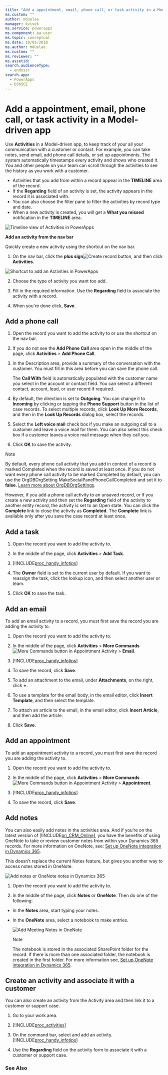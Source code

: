 ```yaml
---
title: "Add a appointment, email, phone call, or task activity in a Model-driven appp| MicrosoftDocs"
ms.custom: ""
author: mduelae
manager: kvivek
ms.service: powerapps
ms.component: pa-user
ms.topic: conceptual
ms.date: 10/01/2018
ms.author: mduelae
ms.custom: ""
ms.reviewer: ""
ms.assetid: 
search.audienceType: 
  - enduser
search.app: 
  - PowerApps
  - D365CE
---
```

# Add a appointment, email, phone call, or task activity in a Model-driven app 

Use **Activities** in a Model-driven app, to keep track of your all your communication with a customer or contact. For example, you can take notes, send email, add phone call details, or set up appointments. The system automatically timestamps every activity and shows who created it. You and other people on your team can scroll through the activities to see the history as you work with a customer.

- Activities that you add from within a record appear in the **TIMELINE** area of the record. 
- If the **Regarding** field of an activity is set, the activity appears in the record it is associated with. 
- You can also choose the filter pane to filter the activities by record type and date. 
- When a new activity is created, you will get a **What you missed** notification in the **TIMELINE** area.
  
 ![Timeline view of Activities in PowerApps](user/media/TimelineViewOfActivity.png "Timeline view of Activities in PowerApps")  
 
**Add an activity from the nav bar**
 
Quickly create a new activity using the shortcut on the nav bar.

1. On the nav bar, click the **plus sign**![Create record button](user/media/create-record-button.png "Create record button"), and then click **Activities**. 

 ![Shortcut to add an Activities in PowerApps](user/media/QuickCreate.png "Shortcut to add an Activities in PowerApps")  
 
2. Choose the type of activity you want too add.

3. Fill in the required information. Use the **Regarding** field to associate the activity with a record.

4. When you're done click, **Save**.

  
## Add a phone call  
  
1.  Open the record you want to add the activity to or use the shortcut on the nav bar.
  
2.  If you do not see the **Add Phone Call** area open in the middle of the page, click **Activities** > **Add Phone Call**.  
  
3.  In the Description area, provide a summary of the conversation with the customer. You must fill in this area before you can save the phone call.  
  
     The **Call With** field is automatically populated with the customer name you select in the account or contact field. You can select a different contact, account, lead, or user record if required.  
  
4.  By default, the direction is set to **Outgoing**. You can change it to **Incoming** by clicking or tapping the **Phone Support** button in the list of case records. To select multiple records, click **Look Up More Records**, and then in the **Look Up Records** dialog box, select the records.  
  
5.  Select the **Left voice mail** check box if you make an outgoing call to a customer and leave a voice mail for them. You can also select this check box if a customer leaves a voice mail message when they call you.  
  
6.  Click **OK** to save the activity.  
  
> [!NOTE]
>  By default, every phone call activity that you add in context of a record is marked Completed when the record is saved at least once. If you do not want every phone call activity to be marked Completed by default, you can use the OrgDBOrgSetting MakeSocialPanePhoneCallCompleted and set it to **false**.  [Learn more about OrgDBOrgSettings](https://support.microsoft.com/en-us/help/2691237/orgdborgsettings-tool-for-microsoft-dynamics-crm). 
> 
>  However, if you add a phone call activity to an unsaved record, or if you create a new activity and then set the **Regarding** field of the activity to another entity record, the activity is set to an Open state. You can click the **Complete** link to close the activity as **Completed**. The **Complete** link is available only after you save the case record at least once. 
  
## Add a task  
  
1. Open the record you want to add the activity to.  
  
2. In the middle of the page, click **Activities** > **Add Task**.  
  
3. [!INCLUDE[proc_handy_infotips](../includes/proc-handy-infotips.md)]  
  
4. The **Owner** field is set to the current user by default. If you want to reassign the task, click the lookup icon, and then select another user or team.  
  
5. Click **OK** to save the task.  
  
## Add an email  
 To add an email activity to a record, you must first save the record you are adding the activity to.  
  
1. Open the record you want to add the activity to.  
  
2. In the middle of the page, click **Activities** > **More Commands**![More Commands button in Appointment Activity](../customer-service/media/morecommands.gif "More Commands button in Appointment Activity") > **Email**.  
  
3. [!INCLUDE[proc_handy_infotips](../includes/proc-handy-infotips.md)]  
  
4. To save the record, click **Save**.  
  
5. To add an attachment to the email, under **Attachments**, on the right, click **+**.  
  
6. To use a template for the email body, in the email editor, click **Insert Template**, and then select the template.  
  
7. To attach an article to the email, in the email editor, click **Insert Article**, and then add the article.  
  
8. Click **Save**.  
  
## Add an appointment  
 To add an appointment activity to a record, you must first save the record you are adding the activity to.  
  
1. Open the record you want to add the activity to.  
  
2. In the middle of the page, click **Activities** > **More Commands**![More Commands button in Appointment Activity](../customer-service/media/morecommands.gif "More Commands button in Appointment Activity") > **Appointment**.  
  
3. [!INCLUDE[proc_handy_infotips](../includes/proc-handy-infotips.md)]  
  
4. To save the record, click **Save**.  
  
## Add notes  
 You can also easily add notes in the activities area. And if you’re on the latest version of [!INCLUDE[pn_CRM_Online](../includes/pn-crm-online.md)], you have the benefits of using OneNote to take or review customer notes from within your Dynamics 365 records. For more information on OneNote, see: [Set up OneNote integration in Dynamics 365](../admin/set-up-onenote-integration-in-dynamics-365.md).  
  
 This doesn’t replace the current Notes feature, but gives you another way to access notes stored in OneNote.  
  
 ![Add notes or OneNote notes in Dynamics 365](../customer-service/media/addnotesoronenotenotes.png "Add notes or OneNote notes in Dynamics 365")  
  
1.  Open the record you want to add the activity to.  
  
2.  In the middle of the page, click **Notes** or **OneNote**. Then do one of the following:  
  
- In the **Notes** area, start typing your notes.  
  
- In the **OneNote** area, select a notebook to make entries.  
  
  ![Add Meeting Notes in OneNote](../customer-service/media/addonenotenotes.png "Add Meeting Notes in OneNote")  
  
  > [!NOTE]
  >  The notebook is stored in the associated SharePoint folder for the record. If there is more than one associated folder, the notebook is created in the first folder. For more information see, [Set up OneNote integration in Dynamics 365](../admin/set-up-onenote-integration-in-dynamics-365.md).  
  
## Create an activity and associate it with a customer  
 You can also create an activity from the Activity area and then link it to a customer or support case.  
  
1. Go to your work area.  
  
2. [!INCLUDE[proc_activities](../includes/proc-activities.md)]  
  
3. On the command bar, select and add an activity. [!INCLUDE[proc_handy_infotips](../includes/proc-handy-infotips.md)]  
  
4. Use the **Regarding** field on the activity form to associate it with a customer or support case.  
  
### See Also  
